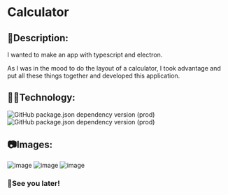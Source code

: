 # Calculator

## 📰Description:

I wanted to make an app with typescript and electron.

As I was in the mood to do the layout of a calculator, I took advantage and put all these things together and developed this application.

## 👨‍💻Technology:

![GitHub package.json dependency version (prod)](https://img.shields.io/github/package-json/dependency-version/dutragames/Calculator/typescript)
![GitHub package.json dependency version (prod)](https://img.shields.io/github/package-json/dependency-version/dutragames/Calculator/electron)

## 📷Images:

![image](https://user-images.githubusercontent.com/69097449/132991571-66de3982-4c12-48e3-ab2b-710683dcb72e.png)
![image](https://user-images.githubusercontent.com/69097449/132991612-fc3aa735-e898-4441-b3ca-0570c60f6bc2.png)
![image](https://user-images.githubusercontent.com/69097449/132991646-5bf36410-4adc-4283-830e-3074e099b936.png)

### 👋See you later!